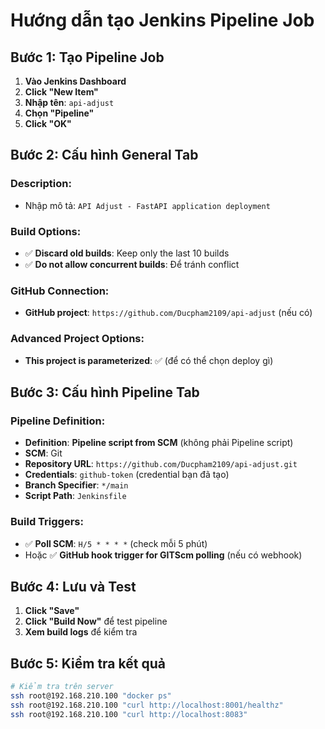 # Hướng dẫn tạo Jenkins Pipeline Job

## Bước 1: Tạo Pipeline Job

1. **Vào Jenkins Dashboard**
2. **Click "New Item"**
3. **Nhập tên**: `api-adjust`
4. **Chọn "Pipeline"**
5. **Click "OK"**

## Bước 2: Cấu hình General Tab

### Description:

- Nhập mô tả: `API Adjust - FastAPI application deployment`

### Build Options:

- ✅ **Discard old builds**: Keep only the last 10 builds
- ✅ **Do not allow concurrent builds**: Để tránh conflict

### GitHub Connection:

- **GitHub project**: `https://github.com/Ducpham2109/api-adjust` (nếu có)

### Advanced Project Options:

- **This project is parameterized**: ✅ (để có thể chọn deploy gì)

## Bước 3: Cấu hình Pipeline Tab

### Pipeline Definition:

- **Definition**: **Pipeline script from SCM** (không phải Pipeline script)
- **SCM**: Git
- **Repository URL**: `https://github.com/Ducpham2109/api-adjust.git`
- **Credentials**: `github-token` (credential bạn đã tạo)
- **Branch Specifier**: `*/main`
- **Script Path**: `Jenkinsfile`

### Build Triggers:

- ✅ **Poll SCM**: `H/5 * * * *` (check mỗi 5 phút)
- Hoặc ✅ **GitHub hook trigger for GITScm polling** (nếu có webhook)

## Bước 4: Lưu và Test

1. **Click "Save"**
2. **Click "Build Now"** để test pipeline
3. **Xem build logs** để kiểm tra

## Bước 5: Kiểm tra kết quả

```bash
# Kiểm tra trên server
ssh root@192.168.210.100 "docker ps"
ssh root@192.168.210.100 "curl http://localhost:8001/healthz"
ssh root@192.168.210.100 "curl http://localhost:8083"
```
